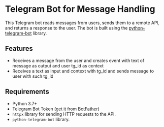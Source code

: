 # Telegram Bot for Message Handling

This Telegram bot reads messages from users, sends them to a remote API, and returns a response to the user. The bot is built using the [python-telegram-bot](https://github.com/python-telegram-bot/python-telegram-bot) library.

## Features
- Receives a message from the user and creates event with text of message as output and user tg_id as context 
- Receives a text as input and context with tg_id and sends message to user with such tg_id

## Requirements
- Python 3.7+
- Telegram Bot Token (get it from [BotFather](https://core.telegram.org/bots#botfather))
- `httpx` library for sending HTTP requests to the API.
- `python-telegram-bot` library.
